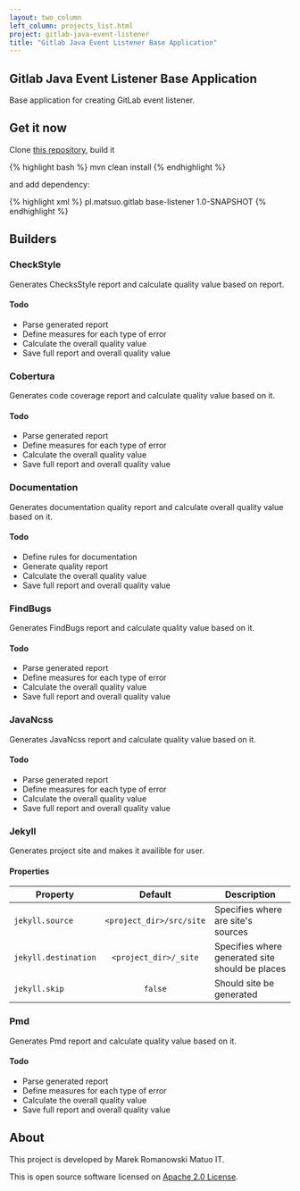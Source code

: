 ```yaml
---
layout: two_column
left_column: projects_list.html
project: gitlab-java-event-listener
title: "Gitlab Java Event Listener Base Application"
---
```


## Gitlab Java Event Listener Base Application

Base application for creating GitLab event listener.

## Get it now

Clone [this repository](https://github.com/tunguski/gitlab-java-event-listener), build it

{% highlight bash %}
mvn clean install
{% endhighlight %}

and add dependency:

{% highlight xml %}
<dependency>
  <groupId>pl.matsuo.gitlab</groupId>
  <artifactId>base-listener</artifactId>
  <version>1.0-SNAPSHOT</version>
</dependency>
{% endhighlight %}

## Builders

### CheckStyle

Generates ChecksStyle report and calculate quality value based on report.

#### Todo

* Parse generated report
* Define measures for each type of error
* Calculate the overall quality value
* Save full report and overall quality value

### Cobertura

Generates code coverage report and calculate quality value based on it.

#### Todo

* Parse generated report
* Define measures for each type of error
* Calculate the overall quality value
* Save full report and overall quality value

### Documentation

Generates documentation quality report and calculate overall quality value based on it.

#### Todo

* Define rules for documentation
* Generate quality report
* Calculate the overall quality value
* Save full report and overall quality value

### FindBugs

Generates FindBugs report and calculate quality value based on it.

#### Todo

* Parse generated report
* Define measures for each type of error
* Calculate the overall quality value
* Save full report and overall quality value

### JavaNcss

Generates JavaNcss report and calculate quality value based on it.

#### Todo

* Parse generated report
* Define measures for each type of error
* Calculate the overall quality value
* Save full report and overall quality value

### Jekyll

Generates project site and makes it availible for user.

#### Properties

Property | Default | Description
-------- | :-----: | -----------
```jekyll.source```      | ```<project_dir>/src/site``` | Specifies where are site's sources
```jekyll.destination``` | ```<project_dir>/_site```    | Specifies where generated site should be places
```jekyll.skip```        | ```false```                  | Should site be generated


### Pmd

Generates Pmd report and calculate quality value based on it.

#### Todo

* Parse generated report
* Define measures for each type of error
* Calculate the overall quality value
* Save full report and overall quality value

## About

This project is developed by Marek Romanowski Matuo IT.

This is open source software licensed on [Apache 2.0 License](http://www.apache.org/licenses/LICENSE-2.0.html).

